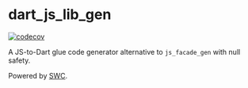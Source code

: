 # dart_js_lib_gen

[![codecov](https://codecov.io/gh/Desdaemon/dart_js_lib_gen/branch/main/graph/badge.svg?token=T6TYNTIQ4N)](https://codecov.io/gh/Desdaemon/dart_js_lib_gen)

A JS-to-Dart glue code generator alternative to `js_facade_gen` with null
safety.

Powered by [SWC](https://swc.rs/).

